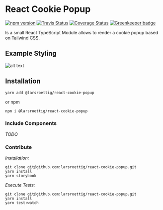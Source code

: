 # React Cookie Popup

[![npm version](https://badge.fury.io/js/%40larsroettig%2Freact-cookie-popup.svg)](https://badge.fury.io/js/%40larsroettig%2Freact-cookie-popup)
[![Travis Status](https://travis-ci.org/larsroettig/react-cookie-popup.svg?branch=master)](https://travis-ci.org/larsroettig/react-cookie-popup.svg?branch=master)
[![Coverage Status](https://coveralls.io/repos/github/larsroettig/react-cookie-popup/badge.svg?branch=master)](https://coveralls.io/github/larsroettig/react-cookie-popup?branch=master) [![Greenkeeper badge](https://badges.greenkeeper.io/larsroettig/react-cookie-popup.svg)](https://greenkeeper.io/)

Is a small React TypeScript Module allows to render a cookie popup based on Tailwind CSS.

## Example Styling

![alt text](https://github.com/larsroettig/react-cookie-popup/blob/master/doc/react_modal.png)

## Installation

```shell
yarn add @larsroettig/react-cookie-popup
```

or npm

```shell
npm i @larsroettig/react-cookie-popup
```

### Include Components

_TODO_

### Contribute

_Installation:_

```
git clone git@github.com:larsroettig/react-cookie-popup.git
yarn install
yarn storybook
```

_Execute Tests:_

```
git clone git@github.com:larsroettig/react-cookie-popup.git
yarn install
yarn test:watch
```
